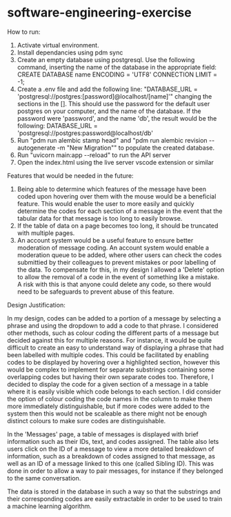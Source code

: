 # software-engineering-exercise

How to run:

1. Activate virtual environment.
2. Install dependancies using pdm sync
3. Create an empty database using postgresql. Use the following command, inserting the name of the database in the appropriate field:
   CREATE DATABASE name
   ENCODING = 'UTF8'
   CONNECTION LIMIT = -1;
5. Create a .env file and add the following line: "DATABASE_URL = 'postgresql://postgres:[password]@localhost/[name]'"
   changing the sections in the []. This should use the password for the default user postgres on your computer, and the name of the database.
   If the password were 'password', and the name 'db', the result would be the following:
   DATABASE_URL = 'postgresql://postgres:password@localhost/db'
7. Run "pdm run alembic stamp head" and "pdm run alembic revision --autogenerate -m "New Migration"" to populate the created database.
8. Run "uvicorn main:app --reload" to run the API server
9. Open the index.html using the live server vscode extension or similar


Features that would be needed in the future:

1. Being able to determine which features of the message have been coded upon hovering over them with the mouse would be a beneficial
   feature. This would enable the user to more easily and quickly determine the codes for each section of a message in the event that
   the tabular data for that message is too long to easily browse.
2. If the table of data on a page becomes too long, it should be truncated with multiple pages.
3. An account system would be a useful feature to ensure better moderation of message coding. An account system would enable a moderation queue to be
   added, where other users can check the codes submittied by their colleagues to prevent mistakes or poor labelling of the data.
   To compensate for this, in my design I allowed a 'Delete' option to allow the removal of a code in the event of something like a mistake.
   A risk with this is that anyone could delete any code, so there would need to be safeguards to prevent abuse of this feature.

   
Design Justification:

In my design, codes can be added to a portion of a message by selecting a phrase and using the dropdown to add a code to that phrase.
I considered other methods, such as colour coding the different parts of a message but decided against this for multiple reasons.
For instance, it would be quite difficult to create an easy to understand way of displaying a phrase that had been labelled with
multiple codes. 
This could be facilitated by enabling codes to be displayed by hovering over a highlighted section, however this
would be complex to implement for separate substrings containing some overlapping codes but having their own separate codes too.
Therefore, I decided to display the code for a given section of a message in a table where it is easily visible which code belongs to each
section. 
I did consider the option of colour coding the code names in the column to make them more immediately distinguishable, but 
if more codes were added to the system then this would not be scaleable as there might not be enough distinct colours to make sure codes are distinguishable.

In the 'Messages' page, a table of messages is displayed with brief information such as their IDs, text, and codes assigned. 
The table also lets users click on the ID of a message to view a more detailed breakdown of information, such as a breakdown of 
codes assigned to that message, as well as an ID of a message linked to this one (called Sibling ID). 
This was done in order to allow a way
to pair messages, for instance if they belonged to the same conversation.

The data is stored in the database in such a way so that the substrings and their corresponding codes are easily extractable in order to be used to
train a machine learning algorithm.

